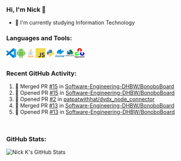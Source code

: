 ### Hi, I'm Nick 👋

- 🔭 I'm currently studying Information Technology
<!---
- 🌱 I’m currently learning to write good Code
- 🥅 Goals for 2021: Updating my App! [Darts Zähler (German)][app]
<br />
-->
### Languages and Tools:

<img align="left" alt="Visual Studio Code" width="26px" src="https://raw.githubusercontent.com/github/explore/80688e429a7d4ef2fca1e82350fe8e3517d3494d/topics/visual-studio-code/visual-studio-code.png" title="Visual Studio Code" />
<img align="left" alt="Android-Dev" width="26px" src="https://raw.githubusercontent.com/github/explore/80688e429a7d4ef2fca1e82350fe8e3517d3494d/topics/android/android.png" title="Android-Dev" />
<!---<img align="left" alt="Python" width="26px" src="https://raw.githubusercontent.com/Na1k/Na1k/master/icons/Expo.png" title="Python" />-->
<img align="left" alt="Java" width="26px" src="https://raw.githubusercontent.com/github/explore/80688e429a7d4ef2fca1e82350fe8e3517d3494d/topics/java/java.png" title="Java" />
<img align="left" alt="JavaScript" width="26px" src="https://raw.githubusercontent.com/github/explore/80688e429a7d4ef2fca1e82350fe8e3517d3494d/topics/javascript/javascript.png" title="JavaScript" />
<img align="left" alt="Python" width="26px" src="https://raw.githubusercontent.com/github/explore/80688e429a7d4ef2fca1e82350fe8e3517d3494d/topics/python/python.png" title="Python" />
<img align="left" alt="Docker" width="26px" src="https://raw.githubusercontent.com/github/explore/80688e429a7d4ef2fca1e82350fe8e3517d3494d/topics/docker/docker.png" title="Docker" />
<img align="left" alt="VMware" width="26px" src="https://raw.githubusercontent.com/Na1k/Na1k/master/icons/VMware.png" title="VMware" />
<img align="left" alt="OpenCV" width="26px" src="https://raw.githubusercontent.com/github/explore/80688e429a7d4ef2fca1e82350fe8e3517d3494d/topics/opencv/opencv.png" title="OpenCV" />

<br />
<br />

### Recent GitHub Activity:
<!--START_SECTION:activity-->
1. 🎉 Merged PR [#15](https://github.com/Software-Engineering-DHBW/BonoboBoard/pull/15) in [Software-Engineering-DHBW/BonoboBoard](https://github.com/Software-Engineering-DHBW/BonoboBoard)
2. 💪 Opened PR [#15](https://github.com/Software-Engineering-DHBW/BonoboBoard/pull/15) in [Software-Engineering-DHBW/BonoboBoard](https://github.com/Software-Engineering-DHBW/BonoboBoard)
3. 💪 Opened PR [#2](https://github.com/patpatwithhat/dydx_node_connector/pull/2) in [patpatwithhat/dydx_node_connector](https://github.com/patpatwithhat/dydx_node_connector)
4. 🎉 Merged PR [#13](https://github.com/Software-Engineering-DHBW/BonoboBoard/pull/13) in [Software-Engineering-DHBW/BonoboBoard](https://github.com/Software-Engineering-DHBW/BonoboBoard)
5. 💪 Opened PR [#13](https://github.com/Software-Engineering-DHBW/BonoboBoard/pull/13) in [Software-Engineering-DHBW/BonoboBoard](https://github.com/Software-Engineering-DHBW/BonoboBoard)
<!--END_SECTION:activity-->

<br />

### GitHub Stats:
<img align="left" alt="Nick K's GitHub Stats" src="https://github-readme-stats.na1k.vercel.app/api?username=Na1k&count_private=true&show_icons=true&theme=radical&include_all_commits=true" />

[app]: https://play.google.com/store/apps/details?id=de.significant.darts
